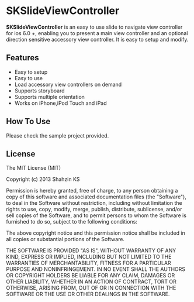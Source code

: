SKSlideViewController
=========

**SKSlideViewController** is an easy to use slide to navigate view controller for ios 6.0 +, enabling you to present a main view controller and an optional direction sensitive accessory view controller. It is easy to setup and modify.

Features
----
- Easy to setup
- Easy to use
- Load accessory view controllers on demand
- Supports storyboard
- Supports multiple orientation
- Works on iPhone,iPod Touch and iPad

How To Use
----
Please check the sample project provided.


License
----

 The MIT License (MIT)
 
 Copyright (c) 2013 Shahzin KS
 
 Permission is hereby granted, free of charge, to any person obtaining a copy
 of this software and associated documentation files (the "Software"), to deal
 in the Software without restriction, including without limitation the rights
 to use, copy, modify, merge, publish, distribute, sublicense, and/or sell
 copies of the Software, and to permit persons to whom the Software is
 furnished to do so, subject to the following conditions:
 
 The above copyright notice and this permission notice shall be included in
 all copies or substantial portions of the Software.
 
 THE SOFTWARE IS PROVIDED "AS IS", WITHOUT WARRANTY OF ANY KIND, EXPRESS OR
 IMPLIED, INCLUDING BUT NOT LIMITED TO THE WARRANTIES OF MERCHANTABILITY,
 FITNESS FOR A PARTICULAR PURPOSE AND NONINFRINGEMENT. IN NO EVENT SHALL THE
 AUTHORS OR COPYRIGHT HOLDERS BE LIABLE FOR ANY CLAIM, DAMAGES OR OTHER
 LIABILITY, WHETHER IN AN ACTION OF CONTRACT, TORT OR OTHERWISE, ARISING FROM,
 OUT OF OR IN CONNECTION WITH THE SOFTWARE OR THE USE OR OTHER DEALINGS IN
 THE SOFTWARE.
 
  
    